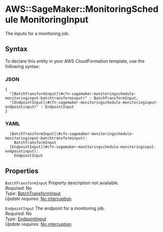 # AWS::SageMaker::MonitoringSchedule MonitoringInput<a name="aws-properties-sagemaker-monitoringschedule-monitoringinput"></a>

The inputs for a monitoring job\.

## Syntax<a name="aws-properties-sagemaker-monitoringschedule-monitoringinput-syntax"></a>

To declare this entity in your AWS CloudFormation template, use the following syntax:

### JSON<a name="aws-properties-sagemaker-monitoringschedule-monitoringinput-syntax.json"></a>

```
{
  "[BatchTransformInput](#cfn-sagemaker-monitoringschedule-monitoringinput-batchtransforminput)" : BatchTransformInput,
  "[EndpointInput](#cfn-sagemaker-monitoringschedule-monitoringinput-endpointinput)" : EndpointInput
}
```

### YAML<a name="aws-properties-sagemaker-monitoringschedule-monitoringinput-syntax.yaml"></a>

```
  [BatchTransformInput](#cfn-sagemaker-monitoringschedule-monitoringinput-batchtransforminput):
    BatchTransformInput
  [EndpointInput](#cfn-sagemaker-monitoringschedule-monitoringinput-endpointinput):
    EndpointInput
```

## Properties<a name="aws-properties-sagemaker-monitoringschedule-monitoringinput-properties"></a>

`BatchTransformInput` <a name="cfn-sagemaker-monitoringschedule-monitoringinput-batchtransforminput"></a>
Property description not available\.  
_Required_: No  
_Type_: [BatchTransformInput](aws-properties-sagemaker-monitoringschedule-batchtransforminput.md)  
_Update requires_: [No interruption](https://docs.aws.amazon.com/AWSCloudFormation/latest/UserGuide/using-cfn-updating-stacks-update-behaviors.html#update-no-interrupt)

`EndpointInput` <a name="cfn-sagemaker-monitoringschedule-monitoringinput-endpointinput"></a>
The endpoint for a monitoring job\.  
_Required_: No  
_Type_: [EndpointInput](aws-properties-sagemaker-monitoringschedule-endpointinput.md)  
_Update requires_: [No interruption](https://docs.aws.amazon.com/AWSCloudFormation/latest/UserGuide/using-cfn-updating-stacks-update-behaviors.html#update-no-interrupt)
